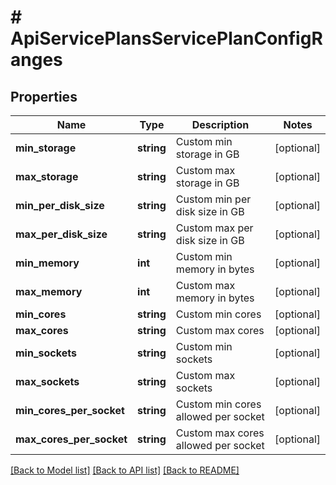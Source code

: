 # # ApiServicePlansServicePlanConfigRanges

## Properties

Name | Type | Description | Notes
------------ | ------------- | ------------- | -------------
**min_storage** | **string** | Custom min storage in GB | [optional]
**max_storage** | **string** | Custom max storage in GB | [optional]
**min_per_disk_size** | **string** | Custom min per disk size in GB | [optional]
**max_per_disk_size** | **string** | Custom max per disk size in GB | [optional]
**min_memory** | **int** | Custom min memory in bytes | [optional]
**max_memory** | **int** | Custom max memory in bytes | [optional]
**min_cores** | **string** | Custom min cores | [optional]
**max_cores** | **string** | Custom max cores | [optional]
**min_sockets** | **string** | Custom min sockets | [optional]
**max_sockets** | **string** | Custom max sockets | [optional]
**min_cores_per_socket** | **string** | Custom min cores allowed per socket | [optional]
**max_cores_per_socket** | **string** | Custom max cores allowed per socket | [optional]

[[Back to Model list]](../../README.md#models) [[Back to API list]](../../README.md#endpoints) [[Back to README]](../../README.md)
